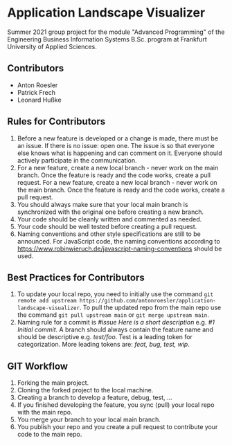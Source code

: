 # Application Landscape Visualizer
Summer 2021 group project for the module "Advanced Programming" of the Engineering Business Information Systems B.Sc. program at Frankfurt University of Applied Sciences.

## Contributors
- Anton Roesler
- Patrick Frech
- Leonard Hußke

## Rules for Contributors
1. Before a new feature is developed or a change is made, there must be an issue. If there is no issue: open one. The issue is so that everyone else knows what is happening and can comment on it. Everyone should actively participate in the communication.
2. For a new feature, create a new local branch - never work on the main branch. Once the feature is ready and the code works, create a pull request. For a new feature, create a new local branch - never work on the main branch. Once the feature is ready and the code works, create a pull request.
3. You should always make sure that your local main branch is synchronized with the original one before creating a new branch.
4. Your code should be cleanly written and commented as needed.
5. Your code should be well tested before creating a pull request.
6. Naming conventions and other style specifications are still to be announced. For JavaScript code, the naming conventions according to https://www.robinwieruch.de/javascript-naming-conventions should be used.

## Best Practices for Contributors
1. To update your local repo, you need to initially use the command `git remote add upstream https://github.com/antonroesler/application-landscape-visualizer`.
To pull the updated repo from the main repo use the command `git pull upstream main` or `git merge upstream main`.
2. Naming rule for a commit is *#issue Here is a short description* e.g. *#1 Initial commit*.
A branch should always contain the feature name and should be descriptive e.g. *test/foo*. Test is a leading token for categorization. More leading tokens are: *feat, bug, test, wip*.

## GIT Workflow
1. Forking the main project.
2. Cloning the forked project to the local machine.
3. Creating a branch to develop a feature, debug, test, ...
4. If you finished developing the feature, you sync (pull) your local repo with the main repo.
5. You merge your branch to your local main branch.
6. You publish your repo and you create a pull request to contribute your code to the main repo.
